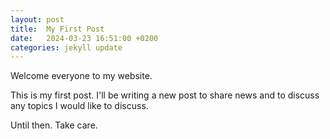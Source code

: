 ```yaml
---
layout: post
title:  My First Post
date:   2024-03-23 16:51:00 +0200
categories: jekyll update
---
```


Welcome everyone to my website.

This is my first post. I'll be writing a new post to share news and to discuss any topics I would like to discuss.

Until then. Take care.
